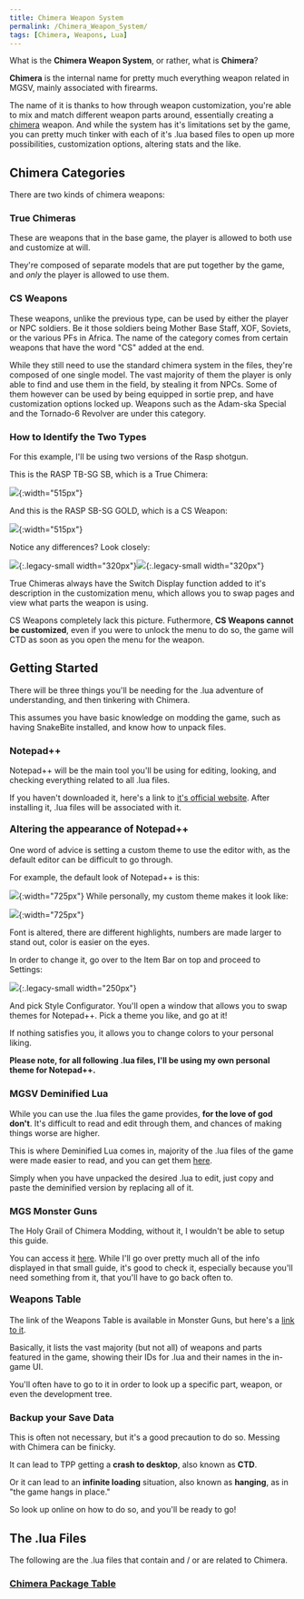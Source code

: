 ```yaml
---
title: Chimera Weapon System
permalink: /Chimera_Weapon_System/
tags: [Chimera, Weapons, Lua]
---
```


What is the **Chimera Weapon System**, or rather, what is **Chimera**?

**Chimera** is the internal name for pretty much everything weapon
related in MGSV, mainly associated with firearms.

The name of it is thanks to how through weapon customization, you're
able to mix and match different weapon parts around, essentially
creating a
[chimera](https://en.wikipedia.org/wiki/Chimera_\(mythology\)) weapon.
And while the system has it's limitations set by the game, you can
pretty much tinker with each of it's .lua based files to open up more
possibilities, customization options, altering stats and the like.

## **Chimera Categories**

There are two kinds of chimera weapons:

### **True Chimeras**

These are weapons that in the base game, the player is allowed to both
use and customize at will.

They're composed of separate models that are put together by the game,
and *only* the player is allowed to use them.

### **CS Weapons**

These weapons, unlike the previous type, can be used by either the
player or NPC soldiers. Be it those soldiers being Mother Base Staff,
XOF, Soviets, or the various PFs in Africa. The name of the category
comes from certain weapons that have the word "CS" added at the end.

While they still need to use the standard chimera system in the files,
they're composed of one single model. The vast majority of them the
player is only able to find and use them in the field, by stealing it
from NPCs. Some of them however can be used by being equipped in sortie
prep, and have customization options locked up. Weapons such as the
Adam-ska Special and the Tornado-6 Revolver are under this category.

### **How to Identify the Two Types**

For this example, I'll be using two versions of the Rasp shotgun.

This is the RASP TB-SG SB, which is a True Chimera:

![](/assets/RASP%20-%20True%20Chimera.png){:width="515px"}

And this is the RASP SB-SG GOLD, which is a CS Weapon:

![](/assets/RASP%20-%20CS%20Weapon.png){:width="515px"}

Notice any differences? Look closely:

![](/assets/True%20Chimera%20-%20Identification.png){:.legacy-small width="320px"}![](/assets/CS%20Weapon%20-%20Identification.png){:.legacy-small width="320px"}

True Chimeras always have the Switch Display function added to it's
description in the customization menu, which allows you to swap pages
and view what parts the weapon is using.

CS Weapons completely lack this picture. Futhermore, **CS Weapons cannot
be customized**, even if you were to unlock the menu to do so, the game
will CTD as soon as you open the menu for the weapon.

## **Getting Started**

There will be three things you'll be needing for the .lua adventure of
understanding, and then tinkering with Chimera.

This assumes you have basic knowledge on modding the game, such as
having SnakeBite installed, and know how to unpack files.

### **Notepad++**

Notepad++ will be the main tool you'll be using for editing, looking,
and checking everything related to all .lua files.

If you haven't downloaded it, here's a link to [it's official
website](https://notepad-plus-plus.org/). After installing it, .lua
files will be associated with it.

#### **<big>Altering the appearance of Notepad++</big>**

One word of advice is setting a custom theme to use the editor with, as
the default editor can be difficult to go through.

For example, the default look of Notepad++ is this:

![](/assets/Default%20Notepad++%20Theme.png){:width="725px"}
While personally, my custom theme makes it look like:

![](/assets/Muffins%20Notepad++.png){:width="725px"}

Font is altered, there are different highlights, numbers are made larger
to stand out, color is easier on the eyes.

In order to change it, go over to the Item Bar on top and proceed to
Settings:

![](/assets/Style%20Configurator.png){:.legacy-small width="250px"}

And pick Style Configurator. You'll open a window that allows you to
swap themes for Notepad++. Pick a theme you like, and go at it\!

If nothing satisfies you, it allows you to change colors to your
personal liking.

**Please note, for all following .lua files, I'll be using my own
personal theme for Notepad++.**

### **MGSV Deminified Lua**

While you can use the .lua files the game provides, **for the love of
god don't**. It's difficult to read and edit through them, and chances
of making things worse are higher.

This is where Deminified Lua comes in, majority of the .lua files of the
game were made easier to read, and you can get them
[here](https://github.com/TinManTex/mgsv-deminified-lua).

Simply when you have unpacked the desired .lua to edit, just copy and
paste the deminified version by replacing all of it.

### **MGS Monster Guns**

The Holy Grail of Chimera Modding, without it, I wouldn't be able to
setup this guide.

You can access it [here](https://github.com/unknown321/mgsmonsterguns).
While I'll go over pretty much all of the info displayed in that small
guide, it's good to check it, especially because you'll need something
from it, that you'll have to go back often to.

#### **<big>Weapons Table</big>**

The link of the Weapons Table is available in Monster Guns, but here's a
[link to it](http://unknown321.github.io/mgsmonsterguns/).

Basically, it lists the vast majority (but not all) of weapons and parts
featured in the game, showing their IDs for .lua and their names in the
in-game UI.

You'll often have to go to it in order to look up a specific part,
weapon, or even the development tree.

### **Backup your Save Data**

This is often not necessary, but it's a good precaution to do so.
Messing with Chimera can be finicky.

It can lead to TPP getting a **crash to desktop**, also known as
**CTD**.

Or it can lead to an **infinite loading** situation, also known as
**hanging**, as in "the game hangs in place."

So look up online on how to do so, and you'll be ready to go\!

## **The .lua Files**

The following are the .lua files that contain and / or are related to
Chimera.

### [Chimera Package Table](/Chimera_Package_Table "wikilink")

